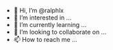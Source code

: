 - 👋 Hi, I’m @ralphlx
- 👀 I’m interested in ...
- 🌱 I’m currently learning ...
- 💞️ I’m looking to collaborate on ...
- 📫 How to reach me ...

<!---
ralphlx/ralphlx is a ✨ special ✨ repository because its `README.md` (this file) appears on your GitHub profile.
You can click the Preview link to take a look at your changes.
--->

